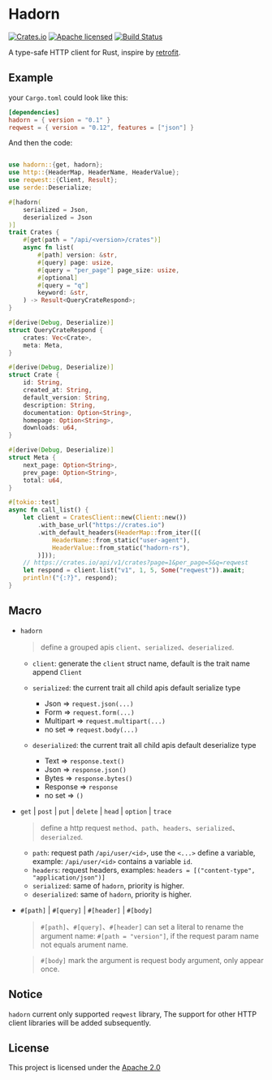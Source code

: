 # Hadorn

[![Crates.io][crates-badge]][crates-url]
[![Apache licensed][apache-badge]][apache-url]
[![Build Status][actions-badge]][actions-url]

[crates-badge]: https://img.shields.io/crates/v/hadorn.svg
[crates-url]: https://crates.io/crates/hadorn
[apache-badge]: https://img.shields.io/badge/license-Aapche-blue.svg
[apache-url]: LICENSE
[actions-badge]: https://github.com/w-sodalite/hadorn/workflows/CI/badge.svg
[actions-url]: https://github.com/w-sodalite/hadorn/actions?query=workflow%3ACI


A type-safe HTTP client for Rust, inspire by [retrofit](https://github.com/square/retrofit).

## Example

your `Cargo.toml` could look like this:

```toml
[dependencies]
hadorn = { version = "0.1" }
reqwest = { version = "0.12", features = ["json"] }
```

And then the code:

```rust

use hadorn::{get, hadorn};
use http::{HeaderMap, HeaderName, HeaderValue};
use reqwest::{Client, Result};
use serde::Deserialize;

#[hadorn(
    serialized = Json,
    deserialized = Json
)]
trait Crates {
    #[get(path = "/api/<version>/crates")]
    async fn list(
        #[path] version: &str,
        #[query] page: usize,
        #[query = "per_page"] page_size: usize,
        #[optional]
        #[query = "q"]
        keyword: &str,
    ) -> Result<QueryCrateRespond>;
}

#[derive(Debug, Deserialize)]
struct QueryCrateRespond {
    crates: Vec<Crate>,
    meta: Meta,
}

#[derive(Debug, Deserialize)]
struct Crate {
    id: String,
    created_at: String,
    default_version: String,
    description: String,
    documentation: Option<String>,
    homepage: Option<String>,
    downloads: u64,
}

#[derive(Debug, Deserialize)]
struct Meta {
    next_page: Option<String>,
    prev_page: Option<String>,
    total: u64,
}

#[tokio::test]
async fn call_list() {
    let client = CratesClient::new(Client::new())
        .with_base_url("https://crates.io")
        .with_default_headers(HeaderMap::from_iter([(
            HeaderName::from_static("user-agent"),
            HeaderValue::from_static("hadorn-rs"),
        )]));
    // https://crates.io/api/v1/crates?page=1&per_page=5&q=reqwest
    let respond = client.list("v1", 1, 5, Some("reqwest")).await;
    println!("{:?}", respond);
}
```

## Macro

- `hadorn`

    > define a grouped apis `client`、`serialized`、`deserialized`.

    - `client`: generate the `client` struct name, default is the trait name append `Client`
  
    - `serialized`: the current trait all child apis default serialize type
      - Json  => `request.json(...)`
      - Form => `request.form(...)`
      - Multipart => `request.multipart(...)`
      - no set =>  `request.body(...)`

    - `deserialized`: the current trait all child apis default deserialize type
      - Text => `response.text()`
      - Json => `response.json()`
      - Bytes => `response.bytes()`
      - Response => `response`
      - no set => `()`

- `get` | `post` | `put` | `delete` | `head` | `option` | `trace`

    > define a http request `method`、`path`、`headers`、`serialized`、`deserialzed`.

    - `path`: request path `/api/user/<id>`, use the `<...>` define a variable, example: `/api/user/<id>` contains a variable `id`.
    - `headers`: request headers, examples: `headers = [("content-type", "application/json")]`
    - `serialized`: same of `hadorn`, priority is higher.
    - `deserialized`: same of `hadorn`, priority is higher.


- `#[path]` | `#[query]` | `#[header]` | `#[body]`
  
    > `#[path]`、`#[query]`、`#[header]` can set a literal to rename the argument name: `#[path = "version"]`, if the request param name not equals arument name. 

    > `#[body]` mark the argument is request body argument, only appear once.



## Notice

`hadorn` current only supported `reqwest` library, The support for other HTTP client libraries will be added
subsequently.

## License

This project is licensed under the [Apache 2.0](./LICENSE)